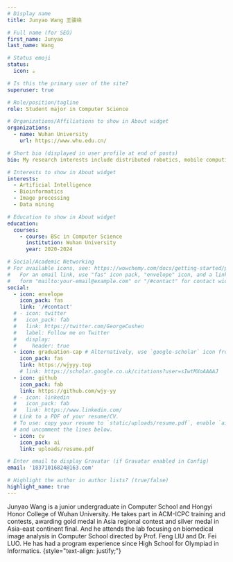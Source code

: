 ```yaml
---
# Display name
title: Junyao Wang 王骏峣

# Full name (for SEO)
first_name: Junyao
last_name: Wang

# Status emoji
status:
  icon: ☕️

# Is this the primary user of the site?
superuser: true

# Role/position/tagline
role: Student major in Computer Science

# Organizations/Affiliations to show in About widget
organizations:
  - name: Wuhan University
    url: https://www.whu.edu.cn/

# Short bio (displayed in user profile at end of posts)
bio: My research interests include distributed robotics, mobile computing and programmable matter.

# Interests to show in About widget
interests:
  - Artificial Intelligence
  - Bioinformatics
  - Image processing
  - Data mining

# Education to show in About widget
education:
  courses:
    - course: BSc in Computer Science
      institution: Wuhan University
      year: 2020-2024

# Social/Academic Networking
# For available icons, see: https://wowchemy.com/docs/getting-started/page-builder/#icons
#   For an email link, use "fas" icon pack, "envelope" icon, and a link in the
#   form "mailto:your-email@example.com" or "/#contact" for contact widget.
social:
  - icon: envelope
    icon_pack: fas
    link: '/#contact'
  # - icon: twitter
  #   icon_pack: fab
  #   link: https://twitter.com/GeorgeCushen
  #   label: Follow me on Twitter
  #   display:
  #     header: true
  - icon: graduation-cap # Alternatively, use `google-scholar` icon from `ai` icon pack
    icon_pack: fas
    link: https://wjyyy.top
    # link: https://scholar.google.co.uk/citations?user=sIwtMXoAAAAJ
  - icon: github
    icon_pack: fab
    link: https://github.com/wjy-yy
  # - icon: linkedin
  #   icon_pack: fab
  #   link: https://www.linkedin.com/
  # Link to a PDF of your resume/CV.
  # To use: copy your resume to `static/uploads/resume.pdf`, enable `ai` icons in `params.yaml`,
  # and uncomment the lines below.
  - icon: cv
    icon_pack: ai
    link: uploads/resume.pdf

# Enter email to display Gravatar (if Gravatar enabled in Config)
email: '18371016824@163.com'

# Highlight the author in author lists? (true/false)
highlight_name: true
---
```


Junyao Wang is a junior undergraduate in Computer School and Hongyi Honor College of Wuhan University. He takes part in ACM-ICPC training and contests, awarding gold medal in Asia regional contest and silver medal in Asia-east continent final. And he attends the lab focusing on biomedical image analysis in Computer School directed by Prof. Feng LIU and Dr. Fei LUO. He has had a program experience since High School for Olympiad in Informatics.
{style="text-align: justify;"}

